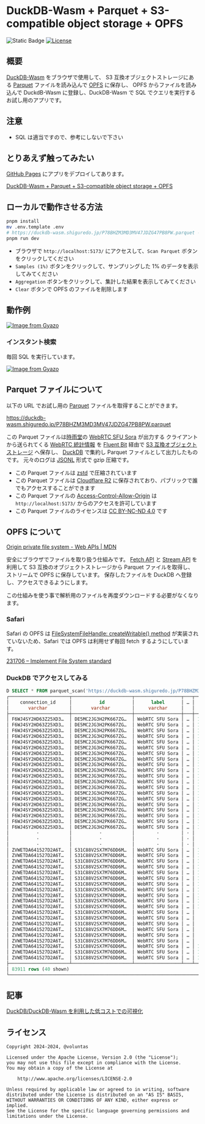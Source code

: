 # DuckDB-Wasm + Parquet + S3-compatible object storage + OPFS

![Static Badge](https://img.shields.io/badge/Checked_with-Biome-60a5fa?style=flat&logo=biome)
[![License](https://img.shields.io/badge/License-Apache%202.0-blue.svg)](https://opensource.org/licenses/Apache-2.0)

## 概要

[DuckDB-Wasm](https://duckdb.org/docs/api/wasm/overview.html) をブラウザで使用して、
S3 互換オブジェクトストレージにある [Parquet](https://parquet.apache.org/) ファイルを読み込んで [OPFS](https://developer.mozilla.org/en-US/docs/Web/API/File_System_API/Origin_private_file_system) に保存し、 OPFS からファイルを読み込んで DuckdB-Wasm に登録し、DuckDB-Wasm で SQL でクエリを実行するお試し用のアプリです。

## 注意

- SQL は適当ですので、参考にしないで下さい

## とりあえず触ってみたい

[GitHub Pages](https://pages.github.com/) にアプリをデプロイしてあります。

[DuckDB\-Wasm \+ Parquet \+ S3\-compatible object storage \+ OPFS](https://voluntas.github.io/duckdb-wasm-parquet/)

## ローカルで動作させる方法

```sh
pnpm install
mv .env.template .env
# https://duckdb-wasm.shiguredo.jp/P78BHZM3MD3MV47JDZG47PB8PW.parquet を設定する
pnpm run dev
```

- ブラウザで `http://localhost:5173/` にアクセスして、`Scan Parquet` ボタンをクリックしてください
- `Samples (1%)` ボタンをクリックして、サンプリングした 1% のデータを表示してみてください
- `Aggregation` ボタンをクリックして、集計した結果を表示してみてください
- `Clear` ボタンで OPFS のファイルを削除します

## 動作例

[![Image from Gyazo](https://i.gyazo.com/36769409b57c70ad4ca6ce2dbee643b8.gif)](https://gyazo.com/36769409b57c70ad4ca6ce2dbee643b8)

### インスタント検索

毎回 SQL を実行しています。

[![Image from Gyazo](https://i.gyazo.com/2dd16bb90cd7756a836eab287dc77e49.gif)](https://gyazo.com/2dd16bb90cd7756a836eab287dc77e49)

## Parquet ファイルについて

以下の URL でお試し用の [Parquet](https://parquet.apache.org/) ファイルを取得することができます。

<https://duckdb-wasm.shiguredo.jp/P78BHZM3MD3MV47JDZG47PB8PW.parquet>

この Parquet ファイルは[時雨堂](https://shiguredo.jp/)の [WebRTC SFU Sora](https://sora.shiguredo.jp/) が出力する
クライアントから送られてくる [WebRTC 統計情報](https://www.w3.org/TR/webrtc-stats/) を
[Fluent Bit](https://fluentbit.io/) 経由で [S3 互換オブジェクトストレージ](https://www.linode.com/products/object-storage/) へ保存し、
[DuckDB](https://duckdb.org/) で集約し Parquet ファイルとして出力したものです。
元々のログは [JSONL](https://jsonlines.org/) 形式で gzip 圧縮です。

- この Parquet ファイルは [zstd](https://github.com/facebook/zstd) で圧縮されています
- この Parquet ファイルは [Cloudflare R2](https://www.cloudflare.com/developer-platform/r2/) に保存されており、パブリックで誰でもアクセスすることができます
- この Parquet ファイルの [Access-Control-Allow-Origin](https://developer.mozilla.org/en-US/docs/Web/HTTP/Headers/Access-Control-Allow-Origin) は `http://localhost:5173/` からのアクセスを許可しています
- この Parquet ファイルのライセンスは [CC BY-NC-ND 4.0](https://creativecommons.org/licenses/by-nc-nd/4.0/) です

## OPFS について

[Origin private file system \- Web APIs \| MDN](https://developer.mozilla.org/en-US/docs/Web/API/File_System_API/Origin_private_file_system)

安全にブラウザでファイルを取り扱う仕組みです。 [Fetch API](https://developer.mozilla.org/en-US/docs/Web/API/Fetch_API) と [Stream API](https://developer.mozilla.org/en-US/docs/Web/API/Streams_API) を利用して S3 互換のオブジェクトストレージから Parquet ファイルを取得し、ストリームで OPFS に保存しています。
保存したファイルを DuckDB へ登録し、アクセスできるようにします。

この仕組みを使う事で解析用のファイルを再度ダウンロードする必要がなくなります。

### Safari

Safari の OPFS は [FileSystemFileHandle: createWritable\(\) method](https://developer.mozilla.org/en-US/docs/Web/API/FileSystemFileHandle/createWritable) が実装されていないため、Safari では OPFS は利用せず毎回 fetch するようにしています。

[231706 – Implement File System standard](https://bugs.webkit.org/show_bug.cgi?id=231706)

### DuckDB でアクセスしてみる

```sql
D SELECT * FROM parquet_scan('https://duckdb-wasm.shiguredo.jp/P78BHZM3MD3MV47JDZG47PB8PW.parquet');
┌──────────────────────┬──────────────────────┬─────────────────┬───┬───────────────────┬─────────────────────┐
│    connection_id     │          id          │      label      │ … │   rtc_timestamp   │      rtc_type       │
│       varchar        │       varchar        │     varchar     │   │      double       │       varchar       │
├──────────────────────┼──────────────────────┼─────────────────┼───┼───────────────────┼─────────────────────┤
│ F6WJ4SY2HD63Z25XD3…  │ DE5MC2JG3H2PK667ZG…  │ WebRTC SFU Sora │ … │ 1726394702721.481 │ media-playout       │
│ F6WJ4SY2HD63Z25XD3…  │ DE5MC2JG3H2PK667ZG…  │ WebRTC SFU Sora │ … │ 1726394702721.481 │ certificate         │
│ F6WJ4SY2HD63Z25XD3…  │ DE5MC2JG3H2PK667ZG…  │ WebRTC SFU Sora │ … │ 1726394702721.481 │ certificate         │
│ F6WJ4SY2HD63Z25XD3…  │ DE5MC2JG3H2PK667ZG…  │ WebRTC SFU Sora │ … │ 1726394702721.481 │ codec               │
│ F6WJ4SY2HD63Z25XD3…  │ DE5MC2JG3H2PK667ZG…  │ WebRTC SFU Sora │ … │ 1726394702721.481 │ codec               │
│ F6WJ4SY2HD63Z25XD3…  │ DE5MC2JG3H2PK667ZG…  │ WebRTC SFU Sora │ … │ 1726394702721.481 │ candidate-pair      │
│ F6WJ4SY2HD63Z25XD3…  │ DE5MC2JG3H2PK667ZG…  │ WebRTC SFU Sora │ … │ 1726394702721.481 │ candidate-pair      │
│ F6WJ4SY2HD63Z25XD3…  │ DE5MC2JG3H2PK667ZG…  │ WebRTC SFU Sora │ … │ 1726394702721.481 │ candidate-pair      │
│ F6WJ4SY2HD63Z25XD3…  │ DE5MC2JG3H2PK667ZG…  │ WebRTC SFU Sora │ … │ 1726394702721.481 │ candidate-pair      │
│ F6WJ4SY2HD63Z25XD3…  │ DE5MC2JG3H2PK667ZG…  │ WebRTC SFU Sora │ … │ 1726394702721.481 │ candidate-pair      │
│ F6WJ4SY2HD63Z25XD3…  │ DE5MC2JG3H2PK667ZG…  │ WebRTC SFU Sora │ … │ 1726394702721.481 │ candidate-pair      │
│ F6WJ4SY2HD63Z25XD3…  │ DE5MC2JG3H2PK667ZG…  │ WebRTC SFU Sora │ … │ 1726394702721.481 │ data-channel        │
│ F6WJ4SY2HD63Z25XD3…  │ DE5MC2JG3H2PK667ZG…  │ WebRTC SFU Sora │ … │ 1726394702721.481 │ data-channel        │
│ F6WJ4SY2HD63Z25XD3…  │ DE5MC2JG3H2PK667ZG…  │ WebRTC SFU Sora │ … │ 1726394702721.481 │ data-channel        │
│ F6WJ4SY2HD63Z25XD3…  │ DE5MC2JG3H2PK667ZG…  │ WebRTC SFU Sora │ … │ 1726394702721.481 │ data-channel        │
│ F6WJ4SY2HD63Z25XD3…  │ DE5MC2JG3H2PK667ZG…  │ WebRTC SFU Sora │ … │ 1726394702721.481 │ local-candidate     │
│ F6WJ4SY2HD63Z25XD3…  │ DE5MC2JG3H2PK667ZG…  │ WebRTC SFU Sora │ … │ 1726394702721.481 │ local-candidate     │
│ F6WJ4SY2HD63Z25XD3…  │ DE5MC2JG3H2PK667ZG…  │ WebRTC SFU Sora │ … │ 1726394702721.481 │ local-candidate     │
│ F6WJ4SY2HD63Z25XD3…  │ DE5MC2JG3H2PK667ZG…  │ WebRTC SFU Sora │ … │ 1726394702721.481 │ local-candidate     │
│ F6WJ4SY2HD63Z25XD3…  │ DE5MC2JG3H2PK667ZG…  │ WebRTC SFU Sora │ … │ 1726394702721.481 │ local-candidate     │
│          ·           │          ·           │        ·        │ · │         ·         │       ·             │
│          ·           │          ·           │        ·        │ · │         ·         │       ·             │
│          ·           │          ·           │        ·        │ · │         ·         │       ·             │
│ ZVWETDA641527D2A6T…  │ S31C88V2SX7M76DD6M…  │ WebRTC SFU Sora │ … │ 1726403015487.149 │ candidate-pair      │
│ ZVWETDA641527D2A6T…  │ S31C88V2SX7M76DD6M…  │ WebRTC SFU Sora │ … │ 1726403015487.149 │ data-channel        │
│ ZVWETDA641527D2A6T…  │ S31C88V2SX7M76DD6M…  │ WebRTC SFU Sora │ … │ 1726403015487.149 │ data-channel        │
│ ZVWETDA641527D2A6T…  │ S31C88V2SX7M76DD6M…  │ WebRTC SFU Sora │ … │ 1726403015487.149 │ data-channel        │
│ ZVWETDA641527D2A6T…  │ S31C88V2SX7M76DD6M…  │ WebRTC SFU Sora │ … │ 1726403015487.149 │ data-channel        │
│ ZVWETDA641527D2A6T…  │ S31C88V2SX7M76DD6M…  │ WebRTC SFU Sora │ … │ 1726403015487.149 │ inbound-rtp         │
│ ZVWETDA641527D2A6T…  │ S31C88V2SX7M76DD6M…  │ WebRTC SFU Sora │ … │ 1726403015487.149 │ inbound-rtp         │
│ ZVWETDA641527D2A6T…  │ S31C88V2SX7M76DD6M…  │ WebRTC SFU Sora │ … │ 1726403015487.149 │ inbound-rtp         │
│ ZVWETDA641527D2A6T…  │ S31C88V2SX7M76DD6M…  │ WebRTC SFU Sora │ … │ 1726403015487.149 │ inbound-rtp         │
│ ZVWETDA641527D2A6T…  │ S31C88V2SX7M76DD6M…  │ WebRTC SFU Sora │ … │ 1726403015487.149 │ outbound-rtp        │
│ ZVWETDA641527D2A6T…  │ S31C88V2SX7M76DD6M…  │ WebRTC SFU Sora │ … │ 1726403015487.149 │ outbound-rtp        │
│ ZVWETDA641527D2A6T…  │ S31C88V2SX7M76DD6M…  │ WebRTC SFU Sora │ … │   1726403011612.0 │ remote-inbound-rtp  │
│ ZVWETDA641527D2A6T…  │ S31C88V2SX7M76DD6M…  │ WebRTC SFU Sora │ … │   1726403014647.0 │ remote-inbound-rtp  │
│ ZVWETDA641527D2A6T…  │ S31C88V2SX7M76DD6M…  │ WebRTC SFU Sora │ … │   1726403013580.0 │ remote-outbound-rtp │
│ ZVWETDA641527D2A6T…  │ S31C88V2SX7M76DD6M…  │ WebRTC SFU Sora │ … │   1726403011612.0 │ remote-outbound-rtp │
│ ZVWETDA641527D2A6T…  │ S31C88V2SX7M76DD6M…  │ WebRTC SFU Sora │ … │   1726403015068.0 │ remote-outbound-rtp │
│ ZVWETDA641527D2A6T…  │ S31C88V2SX7M76DD6M…  │ WebRTC SFU Sora │ … │   1726403014750.0 │ remote-outbound-rtp │
│ ZVWETDA641527D2A6T…  │ S31C88V2SX7M76DD6M…  │ WebRTC SFU Sora │ … │ 1726403015487.149 │ media-source        │
│ ZVWETDA641527D2A6T…  │ S31C88V2SX7M76DD6M…  │ WebRTC SFU Sora │ … │ 1726403015487.149 │ media-source        │
│ ZVWETDA641527D2A6T…  │ S31C88V2SX7M76DD6M…  │ WebRTC SFU Sora │ … │ 1726403015487.149 │ transport           │
├──────────────────────┴──────────────────────┴─────────────────┴───┴───────────────────┴─────────────────────┤
│ 83911 rows (40 shown)                                                                  20 columns (5 shown) │
└─────────────────────────────────────────────────────────────────────────────────────────────────────────────┘
```

## 記事

[DuckDB/DuckDB\-Wasm を利用した低コストでの可視化](https://zenn.dev/shiguredo/articles/duckdb-wasm-s3-parquet-opfs)

## ライセンス

```text
Copyright 2024-2024, @voluntas

Licensed under the Apache License, Version 2.0 (the "License");
you may not use this file except in compliance with the License.
You may obtain a copy of the License at

    http://www.apache.org/licenses/LICENSE-2.0

Unless required by applicable law or agreed to in writing, software
distributed under the License is distributed on an "AS IS" BASIS,
WITHOUT WARRANTIES OR CONDITIONS OF ANY KIND, either express or implied.
See the License for the specific language governing permissions and
limitations under the License.
```
